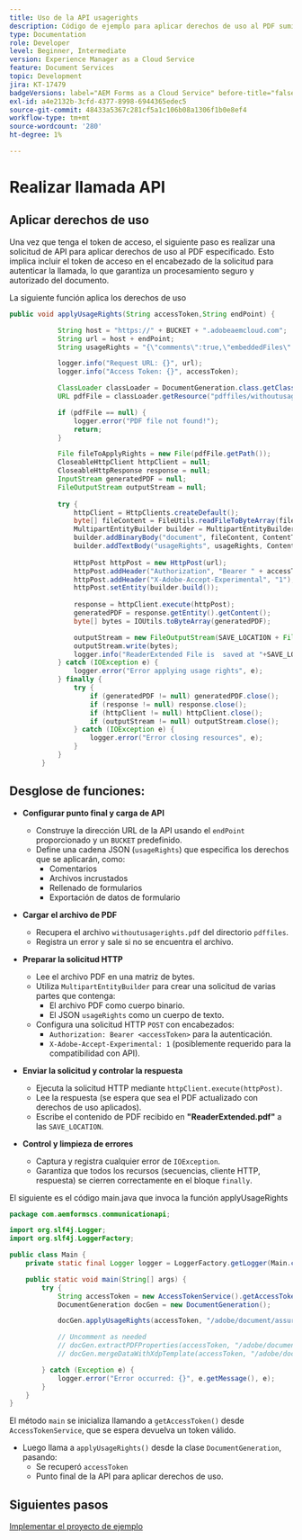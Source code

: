```yaml
---
title: Uso de la API usagerights
description: Código de ejemplo para aplicar derechos de uso al PDF suministrado
type: Documentation
role: Developer
level: Beginner, Intermediate
version: Experience Manager as a Cloud Service
feature: Document Services
topic: Development
jira: KT-17479
badgeVersions: label="AEM Forms as a Cloud Service" before-title="false"
exl-id: a4e2132b-3cfd-4377-8998-6944365edec5
source-git-commit: 48433a5367c281cf5a1c106b08a1306f1b0e8ef4
workflow-type: tm+mt
source-wordcount: '280'
ht-degree: 1%

---
```


# Realizar llamada API

## Aplicar derechos de uso

Una vez que tenga el token de acceso, el siguiente paso es realizar una solicitud de API para aplicar derechos de uso al PDF especificado. Esto implica incluir el token de acceso en el encabezado de la solicitud para autenticar la llamada, lo que garantiza un procesamiento seguro y autorizado del documento.

La siguiente función aplica los derechos de uso

```java
public void applyUsageRights(String accessToken,String endPoint) {

            String host = "https://" + BUCKET + ".adobeaemcloud.com";
            String url = host + endPoint;
            String usageRights = "{\"comments\":true,\"embeddedFiles\":true,\"formFillIn\":true,\"formDataExport\":true}";

            logger.info("Request URL: {}", url);
            logger.info("Access Token: {}", accessToken);

            ClassLoader classLoader = DocumentGeneration.class.getClassLoader();
            URL pdfFile = classLoader.getResource("pdffiles/withoutusagerights.pdf");

            if (pdfFile == null) {
                logger.error("PDF file not found!");
                return;
            }

            File fileToApplyRights = new File(pdfFile.getPath());
            CloseableHttpClient httpClient = null;
            CloseableHttpResponse response = null;
            InputStream generatedPDF = null;
            FileOutputStream outputStream = null;
            
            try {
                httpClient = HttpClients.createDefault();
                byte[] fileContent = FileUtils.readFileToByteArray(fileToApplyRights);
                MultipartEntityBuilder builder = MultipartEntityBuilder.create();
                builder.addBinaryBody("document", fileContent, ContentType.create("application/pdf"),fileToApplyRights.getName());
                builder.addTextBody("usageRights", usageRights, ContentType.APPLICATION_JSON);
                
                HttpPost httpPost = new HttpPost(url);
                httpPost.addHeader("Authorization", "Bearer " + accessToken);
                httpPost.addHeader("X-Adobe-Accept-Experimental", "1");
                httpPost.setEntity(builder.build());
                
                response = httpClient.execute(httpPost);
                generatedPDF = response.getEntity().getContent();
                byte[] bytes = IOUtils.toByteArray(generatedPDF);

                outputStream = new FileOutputStream(SAVE_LOCATION + File.separator + "ReaderExtended.pdf");
                outputStream.write(bytes);
                logger.info("ReaderExtended File is  saved at "+SAVE_LOCATION);
            } catch (IOException e) {
                logger.error("Error applying usage rights", e);
            } finally {
                try {
                    if (generatedPDF != null) generatedPDF.close();
                    if (response != null) response.close();
                    if (httpClient != null) httpClient.close();
                    if (outputStream != null) outputStream.close();
                } catch (IOException e) {
                    logger.error("Error closing resources", e);
                }
            }
        }
```

## Desglose de funciones:



* **Configurar punto final y carga de API**
   * Construye la dirección URL de la API usando el `endPoint` proporcionado y un `BUCKET` predefinido.
   * Define una cadena JSON (`usageRights`) que especifica los derechos que se aplicarán, como:
      * Comentarios
      * Archivos incrustados
      * Rellenado de formularios
      * Exportación de datos de formulario

* **Cargar el archivo de PDF**
   * Recupera el archivo `withoutusagerights.pdf` del directorio `pdffiles`.
   * Registra un error y sale si no se encuentra el archivo.

* **Preparar la solicitud HTTP**
   * Lee el archivo PDF en una matriz de bytes.
   * Utiliza `MultipartEntityBuilder` para crear una solicitud de varias partes que contenga:
      * El archivo PDF como cuerpo binario.
      * El JSON `usageRights` como un cuerpo de texto.
   * Configura una solicitud HTTP `POST` con encabezados:
      * `Authorization: Bearer <accessToken>` para la autenticación.
      * `X-Adobe-Accept-Experimental: 1` (posiblemente requerido para la compatibilidad con API).

* **Enviar la solicitud y controlar la respuesta**
   * Ejecuta la solicitud HTTP mediante `httpClient.execute(httpPost)`.
   * Lee la respuesta (se espera que sea el PDF actualizado con derechos de uso aplicados).
   * Escribe el contenido de PDF recibido en **&quot;ReaderExtended.pdf&quot;** a las `SAVE_LOCATION`.

* **Control y limpieza de errores**
   * Captura y registra cualquier error de `IOException`.
   * Garantiza que todos los recursos (secuencias, cliente HTTP, respuesta) se cierren correctamente en el bloque `finally`.

El siguiente es el código main.java que invoca la función applyUsageRights

```java
package com.aemformscs.communicationapi;

import org.slf4j.Logger;
import org.slf4j.LoggerFactory;

public class Main {
    private static final Logger logger = LoggerFactory.getLogger(Main.class);

    public static void main(String[] args) {
        try {
            String accessToken = new AccessTokenService().getAccessToken();
            DocumentGeneration docGen = new DocumentGeneration();

            docGen.applyUsageRights(accessToken, "/adobe/document/assure/usagerights");

            // Uncomment as needed
            // docGen.extractPDFProperties(accessToken, "/adobe/document/extract/pdfproperties");
            // docGen.mergeDataWithXdpTemplate(accessToken, "/adobe/document/generate/pdfform");

        } catch (Exception e) {
            logger.error("Error occurred: {}", e.getMessage(), e);
        }
    }
}
```

El método `main` se inicializa llamando a `getAccessToken()` desde `AccessTokenService`, que se espera devuelva un token válido.

* Luego llama a `applyUsageRights()` desde la clase `DocumentGeneration`, pasando:
   * Se recuperó `accessToken`
   * Punto final de la API para aplicar derechos de uso.


## Siguientes pasos

[Implementar el proyecto de ejemplo](sample-project.md)
